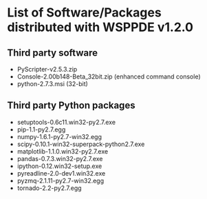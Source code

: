 # List of Software/Packages distributed with WSPPDE v1.2.0

## Third party software
- PyScripter-v2.5.3.zip
- Console-2.00b148-Beta_32bit.zip (enhanced command console)
- python-2.7.3.msi (32-bit)

## Third party Python packages
- setuptools-0.6c11.win32-py2.7.exe
- pip-1.1-py2.7.egg
- numpy-1.6.1-py2.7-win32.egg
- scipy-0.10.1-win32-superpack-python2.7.exe
- matplotlib-1.1.0.win32-py2.7.exe
- pandas-0.7.3.win32-py2.7.exe
- ipython-0.12.win32-setup.exe
- pyreadline-2.0-dev1.win32.exe
- pyzmq-2.1.11-py2.7-win32.egg
- tornado-2.2-py2.7.egg